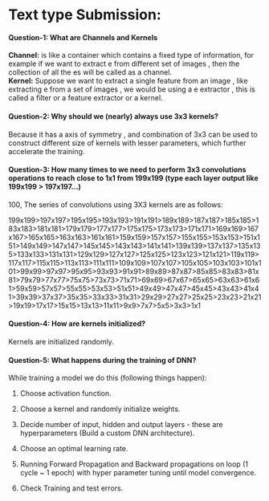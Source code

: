 # Text type Submission:  

#### Question-1: What are Channels and Kernels  
**Channel:** is like a container which contains a fixed type of information, for example if we want to extract e from different set of images , then the collection of all the es will be called as a channel.  
**Kernel:** Suppose we want to extract a single feature from an image , like extracting e from a set of images , we would be using a e extractor , this is called a filter or a feature extractor or a kernel.  

#### Question-2: Why should we (nearly) always use 3x3 kernels?  
Because it has a axis of symmetry , and combination of 3x3 can be used to construct different size of kernels with lesser parameters, which further accelerate the training.  

#### Question-3: How many times to we need to perform 3x3 convolutions operations to reach close to 1x1 from 199x199 (type each layer output like 199x199 > 197x197...)  
100, The series of convolutions using 3X3 kernels are as follows:  

199x199>197x197>195x195>193x193>191x191>189x189>187x187>185x185>183x183>181x181>179x179>177x177>175x175>173x173>171x171>169x169>167x167>165x165>163x163>161x161>159x159>157x157>155x155>153x153>151x151>149x149>147x147>145x145>143x143>141x141>139x139>137x137>135x135>133x133>131x131>129x129>127x127>125x125>123x123>121x121>119x119>117x117>115x115>113x113>111x111>109x109>107x107>105x105>103x103>101x101>99x99>97x97>95x95>93x93>91x91>89x89>87x87>85x85>83x83>81x81>79x79>77x77>75x75>73x73>71x71>69x69>67x67>65x65>63x63>61x61>59x59>57x57>55x55>53x53>51x51>49x49>47x47>45x45>43x43>41x41>39x39>37x37>35x35>33x33>31x31>29x29>27x27>25x25>23x23>21x21>19x19>17x17>15x15>13x13>11x11>9x9>7x7>5x5>3x3>1x1  

#### Question-4: How are kernels initialized?  
Kernels are initialized randomly.  

#### Question-5: What happens during the training of DNN?  
While training a model we do this (following things happen):

1. Choose activation function.  

2. Choose a kernel and randomly initialize weights.  

3. Decide number of input, hidden and output layers - these are hyperparameters (Build a custom DNN architecture).  

4. Choose an optimal learning rate.  

5. Running Forward Propagation and Backward propagations on loop (1 cycle ~ 1 epoch) with hyper parameter tuning until model convergence.  

6.  Check Training and test errors.  
